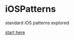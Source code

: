 iOSPatterns
===========

standard iOS patterns explored

[start here](https://github.com/sebastienwindal/iOSPatterns/wiki/iOS-standard-patterns)